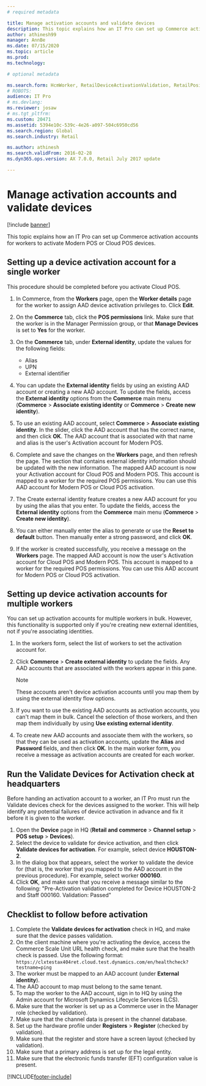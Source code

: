 ```yaml
---
# required metadata

title: Manage activation accounts and validate devices
description: This topic explains how an IT Pro can set up Commerce activation accounts for workers to activate Modern POS or Cloud POS devices.
author: athinesh99
manager: AnnBe
ms.date: 07/15/2020
ms.topic: article
ms.prod: 
ms.technology: 

# optional metadata

ms.search.form: HcmWorker, RetailDeviceActivationValidation, RetailPositionPosPermission
# ROBOTS: 
audience: IT Pro
# ms.devlang: 
ms.reviewer: josaw
# ms.tgt_pltfrm: 
ms.custom: 20471
ms.assetid: 5394e10c-539c-4e26-a097-504c6950cd56
ms.search.region: Global
ms.search.industry: Retail

ms.author: athinesh
ms.search.validFrom: 2016-02-28
ms.dyn365.ops.version: AX 7.0.0, Retail July 2017 update

---
```


# Manage activation accounts and validate devices

[!include [banner](includes/banner.md)]

This topic explains how an IT Pro can set up Commerce activation accounts for workers to activate Modern POS or Cloud POS devices.

## Setting up a device activation account for a single worker

This procedure should be completed before you activate Cloud POS.

1. In Commerce, from the **Workers** page, open the **Worker details** page for the worker to assign AAD device activation privileges to. Click **Edit**.
2. On the **Commerce** tab, click the **POS permissions** link. Make sure that the worker is in the Manager Permission group, or that **Manage Devices** is set to **Yes** for the worker.
3. On the **Commerce** tab, under **External identity**, update the values for the following fields:

    - Alias
    - UPN
    - External identifier

4. You can update the **External identity** fields by using an existing AAD account or creating a new AAD account. To update the fields, access the **External identity** options from the **Commerce** main menu (**Commerce** &gt; **Associate existing identity** or **Commerce** &gt; **Create new identity**).
5. To use an existing AAD account, select **Commerce** &gt; **Associate existing identity**. In the slider, click the AAD account that has the correct name, and then click **OK**. The AAD account that is associated with that name and alias is the user's Activation account for Modern POS.
6. Complete and save the changes on the **Workers** page, and then refresh the page. The section that contains external identity information should be updated with the new information. The mapped AAD account is now your Activation account for Cloud POS and Modern POS. This account is mapped to a worker for the required POS permissions. You can use this AAD account for Modern POS or Cloud POS activation.
7. The Create external identity feature creates a new AAD account for you by using the alias that you enter. To update the fields, access the **External identity** options from the **Commerce** main menu (**Commerce** &gt; **Create new identity**).
8. You can either manually enter the alias to generate or use the **Reset to default** button. Then manually enter a strong password, and click **OK**.
9. If the worker is created successfully, you receive a message on the **Workers** page. The mapped AAD account is now the user's Activation account for Cloud POS and Modern POS. This account is mapped to a worker for the required POS permissions. You can use this AAD account for Modern POS or Cloud POS activation.

## Setting up device activation accounts for multiple workers

You can set up activation accounts for multiple workers in bulk. However, this functionality is supported only if you're creating new external identities, not if you're associating identities.

1. In the workers form, select the list of workers to set the activation account for.
2. Click **Commerce** &gt; **Create external identity** to update the fields. Any AAD accounts that are associated with the workers appear in this pane.

    > [!NOTE]
    > These accounts aren't device activation accounts until you map them by using the external identity flow options.

3. If you want to use the existing AAD accounts as activation accounts, you can't map them in bulk. Cancel the selection of those workers, and then map them individually by using **Use existing external identity**.
4. To create new AAD accounts and associate them with the workers, so that they can be used as activation accounts, update the **Alias** and **Password** fields, and then click **OK**. In the main worker form, you receive a message as activation accounts are created for each worker.

## Run the Validate Devices for Activation check at headquarters

Before handing an activation account to a worker, an IT Pro must run the Validate devices check for the devices assigned to the worker. This will help identify any potential failures of device activation in advance and fix it before it is given to the worker.

1. Open the **Device** page in HQ (**Retail and commerce** &gt; **Channel setup** &gt; **POS setup** &gt; **Devices**).
2. Select the device to validate for device activation, and then click **Validate devices for activation**. For example, select device **HOUSTON-2**.
3. In the dialog box that appears, select the worker to validate the device for (that is, the worker that you mapped to the AAD account in the previous procedure). For example, select worker **000160**.
4. Click **OK**, and make sure that you receive a message similar to the following: "Pre-Activation validation completed for Device HOUSTON-2 and Staff 000160. Validation: Passed"

## Checklist to follow before activation

1. Complete the **Validate devices for activation** check in HQ, and make sure that the device passes validation.
2. On the client machine where you're activating the device, access the Commerce Scale Unit URL health check, and make sure that the health check is passed. Use the following format: `https://clxtestax404ret.cloud.test.dynamics.com/en/healthcheck?testname=ping`
3. The worker must be mapped to an AAD account (under **External identity**).
4. The AAD account to map must belong to the same tenant.
5. To map the worker to the AAD account, sign in to HQ by using the Admin account for Microsoft Dynamics Lifecycle Services (LCS).
6. Make sure that the worker is set up as a Commerce user in the Manager role (checked by validation).
7. Make sure that the channel data is present in the channel database.
8. Set up the hardware profile under **Registers** &gt; **Register** (checked by validation).
9. Make sure that the register and store have a screen layout (checked by validation).
10. Make sure that a primary address is set up for the legal entity.
11. Make sure that the electronic funds transfer (EFT) configuration value is present.


[!INCLUDE[footer-include](../includes/footer-banner.md)]